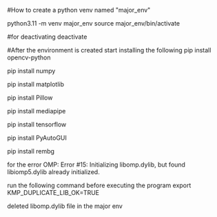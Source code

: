 #How to create a python venv named "major_env"

python3.11 -m venv major_env
source major_env/bin/activate

#for deactivating
deactivate



#After the environment is created start installing the following
pip install opencv-python



pip install numpy



pip install matplotlib



pip install Pillow




pip install mediapipe




pip install tensorflow




pip install PyAutoGUI



pip install rembg

for the error OMP: Error #15: Initializing libomp.dylib, but found libiomp5.dylib already initialized.

run the following command before executing the program
export KMP_DUPLICATE_LIB_OK=TRUE

deleted libomp.dylib file in the major env

